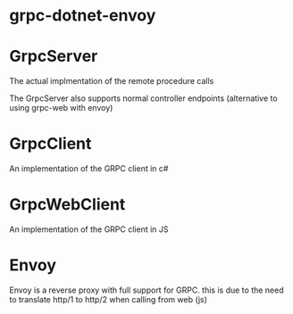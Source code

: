 # grpc-dotnet-envoy

# GrpcServer
The actual implmentation of the remote procedure calls

The GrpcServer also supports normal controller endpoints (alternative to using grpc-web with envoy)

# GrpcClient
An implementation of the GRPC client in c#

# GrpcWebClient
An implementation of the GRPC client in JS

# Envoy
Envoy is a reverse proxy with full support for GRPC. this is due to the need to translate http/1 to http/2 when calling from web (js)
